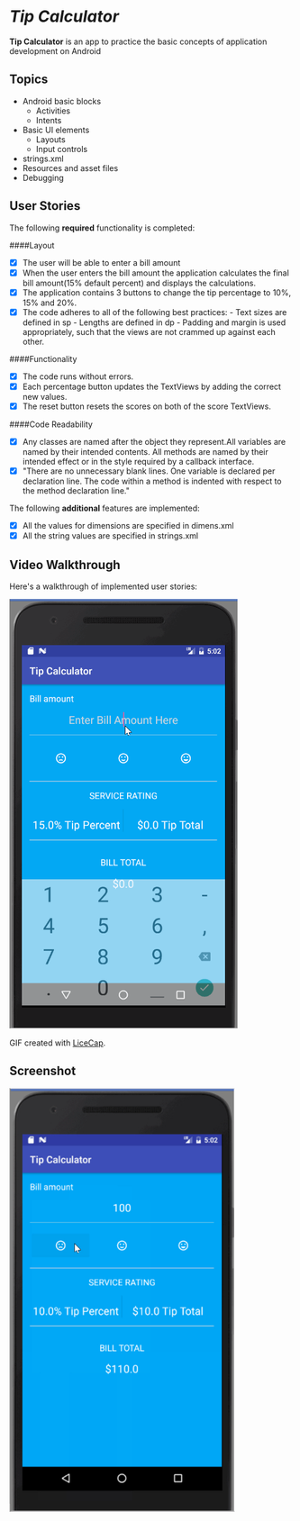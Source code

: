 #  *Tip Calculator*

**Tip Calculator** is an app to	practice the basic concepts of application development on Android

## Topics
* Android basic blocks
    - Activities
    - Intents
* Basic UI elements  
    - Layouts
    - Input controls
* strings.xml
* Resources and asset files
* Debugging

## User Stories

The following **required** functionality is completed:

####Layout
* [x] The user will be able to enter a bill amount
* [x] When the user enters the bill amount the application calculates the final bill amount(15% default percent) and displays the calculations.
* [x] The application contains 3 buttons to change the tip percentage to 10%, 15% and 20%.
* [x] The code adheres to all of the following best practices:
      - Text sizes are defined in sp
      - Lengths are defined in dp
      - Padding and margin is used appropriately, such that the views are not crammed up against each other.

####Functionality
* [x] The code runs without errors.
* [x] Each percentage button updates the TextViews by adding the correct new values.
* [x] The reset button resets the scores on both of the score TextViews.

####Code Readability
* [x] Any classes are named after the object they represent.All variables are named by their intended contents. All methods are named by their intended effect or in the style required by a callback interface.
* [x] "There are no unnecessary blank lines. One variable is declared per declaration line. The code within a method is indented with respect to the method declaration line."

The following **additional** features are implemented:

* [x] All the values for dimensions are specified in dimens.xml
* [x] All the string values are specified in strings.xml

## Video Walkthrough

Here's a walkthrough of implemented user stories:

<img src='https://github.com/IsabelPalomar/TipCalculator/blob/master/android-tip-calculator.gif' title='Video Walkthrough' width='' alt='Video Walkthrough' />

GIF created with [LiceCap](http://www.cockos.com/licecap/).

## Screenshot
<img src='https://github.com/IsabelPalomar/TipCalculator/blob/master/TipCalculator.jpg' title='Video Walkthrough' width='400px' alt='Tip Calculator' />
